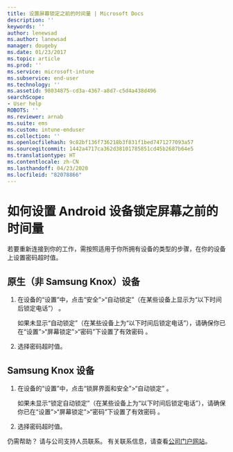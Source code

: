 ```yaml
---
title: 设置屏幕锁定之前的时间量 | Microsoft Docs
description: ''
keywords: ''
author: lenewsad
ms.author: lanewsad
manager: dougeby
ms.date: 01/23/2017
ms.topic: article
ms.prod: ''
ms.service: microsoft-intune
ms.subservice: end-user
ms.technology: ''
ms.assetid: 98034875-cd3a-4367-a8d7-c5d4a438d496
searchScope:
- User help
ROBOTS: ''
ms.reviewer: arnab
ms.suite: ems
ms.custom: intune-enduser
ms.collection: ''
ms.openlocfilehash: 9c82bf136f736218b3f831f1bed7471277093a57
ms.sourcegitcommit: 1442a4717ca362d38101785851cd45b2687b64e5
ms.translationtype: HT
ms.contentlocale: zh-CN
ms.lasthandoff: 04/23/2020
ms.locfileid: "82078866"
---
```

# <a name="how-to-set-the-amount-of-time-before-your-android-device-locks-its-screen"></a>如何设置 Android 设备锁定屏幕之前的时间量

若要重新连接到你的工作，需按照适用于你所拥有设备的类型的步骤，在你的设备上设置密码超时值。

## <a name="native-non-samsung-knox-device"></a>原生（非 Samsung Knox）设备

1. 在设备的“设置”中，点击“安全”&gt;“自动锁定”（在某些设备上显示为“以下时间后锁定电话”）     。

    如果未显示“自动锁定”（在某些设备上为“以下时间后锁定电话”），请确保你已在“设置”&gt;“屏幕锁定”&gt;“密码”下设置了有效密码      。

2. 选择密码超时值。

## <a name="samsung-knox-device"></a>Samsung Knox 设备

1. 在设备的“设置”中，点击“锁屏界面和安全”&gt;“自动锁定”    。

    如果未显示“锁定自动锁定”（在某些设备上为“以下时间后锁定电话”），请确保你已在“设置”&gt;“屏幕锁定”&gt;“密码”下设置了有效密码      。

2. 选择密码超时值。

仍需帮助？ 请与公司支持人员联系。 有关联系信息，请查看[公司门户网站](https://go.microsoft.com/fwlink/?linkid=2010980)。
